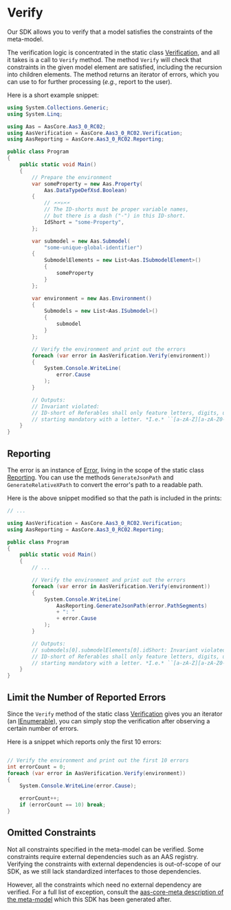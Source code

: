 # Verify

Our SDK allows you to verify that a model satisfies the constraints of the meta-model.

The verification logic is concentrated in the static class [Verification], and all it takes is a call to `Verify` method.
The method `Verify` will check that constraints in the given model element are satisfied, including the recursion into children elements.
The method returns an iterator of errors, which you can use to for further processing (*e.g.*, report to the user).

[Verification]: ../api/AasCore.Aas3_0_RC02.Verification.yml

Here is a short example snippet:

```cs
using System.Collections.Generic;
using System.Linq;

using Aas = AasCore.Aas3_0_RC02;
using AasVerification = AasCore.Aas3_0_RC02.Verification;
using AasReporting = AasCore.Aas3_0_RC02.Reporting;

public class Program
{
    public static void Main()
    {
        // Prepare the environment
        var someProperty = new Aas.Property(
            Aas.DataTypeDefXsd.Boolean)
        {
            // 🗲🗲💀🗲🗲
            // The ID-shorts must be proper variable names,
            // but there is a dash ("-") in this ID-short.
            IdShort = "some-Property",
        };

        var submodel = new Aas.Submodel(
            "some-unique-global-identifier")
        {
            SubmodelElements = new List<Aas.ISubmodelElement>()
            {
                someProperty
            }
        };

        var environment = new Aas.Environment()
        {
            Submodels = new List<Aas.ISubmodel>()
            {
                submodel
            }
        };

        // Verify the environment and print out the errors
        foreach (var error in AasVerification.Verify(environment))
        {
            System.Console.WriteLine(
                error.Cause
            );
        }

        // Outputs:
        // Invariant violated:
        // ID-short of Referables shall only feature letters, digits, underscore (``_``);
        // starting mandatory with a letter. *I.e.* ``[a-zA-Z][a-zA-Z0-9_]+``.
    }
}
```

## Reporting

The error is an instance of [Error], living in the scope of the static class [Reporting].
You can use the methods `GenerateJsonPath` and `GenerateRelativeXPath` to convert the error's path to a readable path.

[Error]: ../api/AasCore.Aas3_0_RC02.Reporting.Error.yml
[Reporting]: ../api/AasCore.Aas3_0_RC02.Reporting.yml

Here is the above snippet modified so that the path is included in the prints:

```cs
// ...

using AasVerification = AasCore.Aas3_0_RC02.Verification;
using AasReporting = AasCore.Aas3_0_RC02.Reporting;

public class Program
{
    public static void Main()
    {
        // ...

        // Verify the environment and print out the errors
        foreach (var error in AasVerification.Verify(environment))
        {
            System.Console.WriteLine(
                AasReporting.GenerateJsonPath(error.PathSegments)
                + ": "
                + error.Cause
            );
        }

        // Outputs:
        // submodels[0].submodelElements[0].idShort: Invariant violated:
        // ID-short of Referables shall only feature letters, digits, underscore (``_``);
        // starting mandatory with a letter. *I.e.* ``[a-zA-Z][a-zA-Z0-9_]+``.
    }
}
```

## Limit the Number of Reported Errors

Since the `Verify` method of the static class [Verification] gives you an iterator (an [IEnumerable]), you can simply stop the verification after observing a certain number of errors.

[IEnumerable]: https://docs.microsoft.com/en-us/dotnet/api/system.collections.ienumerable

Here is a snippet which reports only the first 10 errors:

```cs

// Verify the environment and print out the first 10 errors
int errorCount = 0;
foreach (var error in AasVerification.Verify(environment))
{
    System.Console.WriteLine(error.Cause);

    errorCount++;
    if (errorCount == 10) break;
}
```

## Omitted Constraints

Not all constraints specified in the meta-model can be verified.
Some constraints require external dependencies such as an AAS registry.
Verifying the constraints with external dependencies is out-of-scope of our SDK, as we still lack standardized interfaces to those dependencies.

However, all the constraints which need no external dependency are verified.
For a full list of exception, consult the [aas-core-meta description of the meta-model] which this SDK has been generated after.

[aas-core-meta description of the meta-model]: https://github.com/aas-core-works/aas-core-meta/blob/931b355682c4a7b84a2fb94932cf09bcf7ce9a1f/aas_core_meta/v3rc2.py#L4
